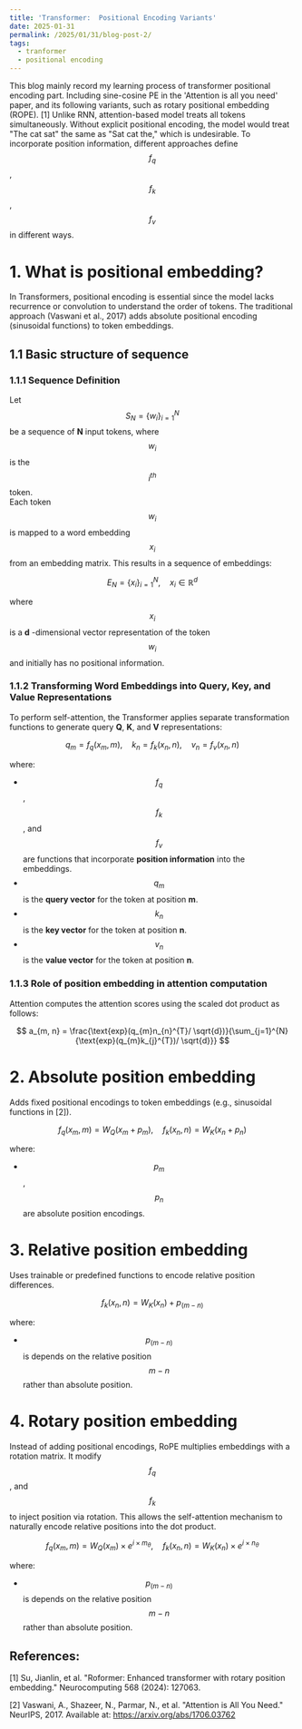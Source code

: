 ```yaml
---
title: 'Transformer:  Positional Encoding Variants'
date: 2025-01-31
permalink: /2025/01/31/blog-post-2/
tags:
  - tranformer
  - positional encoding
---
```


This blog mainly record my learning process of transformer positional encoding part. Including sine-cosine PE in the 'Attention is all you need' paper, and its following variants, 
such as rotary positional embedding (ROPE). [1] Unlike RNN, attention-based model treats all tokens simultaneously. Without explicit positional encoding, the model would treat "The cat sat" the same as "Sat cat the," which is undesirable. To incorporate position information, different approaches define $$f_q$$, $$f_k$$, $$f_v$$ in different ways. 
# 1. What is positional embedding?
In Transformers, positional encoding is essential since the model lacks recurrence or convolution to understand the order of tokens. The traditional approach (Vaswani et al., 2017) adds absolute positional encoding (sinusoidal functions) to token embeddings.
## 1.1 Basic structure of sequence
### 1.1.1 Sequence Definition

Let $$S_N = \{ w_i \}_{i=1}^{N}$$ be a sequence of **N** input tokens, where $$w_i$$ is the $$i^{th}$$ token.  
Each token $$w_i$$ is mapped to a word embedding $$x_i$$ from an embedding matrix. This results in a sequence of embeddings:

$$
E_N = \{ x_i \}_{i=1}^{N}, \quad x_i \in \mathbb{R}^d
$$

where $$x_i$$ is a **d** -dimensional vector representation of the token $$w_i$$ and initially has no positional information.

### 1.1.2 Transforming Word Embeddings into Query, Key, and Value Representations

To perform self-attention, the Transformer applies separate transformation functions to generate query **Q**, **K**, and **V** representations:

$$
q_m = f_q(x_m, m), \quad k_n = f_k(x_n, n), \quad v_n = f_v(x_n, n)
$$

where:

- $$f_q$$, $$f_k$$, and $$f_v$$ are functions that incorporate **position information** into the embeddings.
- $$q_m$$ is the **query vector** for the token at position **m**.
- $$k_n$$ is the **key vector** for the token at position **n**.
- $$v_n$$ is the **value vector** for the token at position **n**.

### 1.1.3 Role of position embedding in attention computation
Attention computes the attention scores using the scaled dot product as follows:

$$
a_{m, n} = \frac{\text{exp}(q_{m}n_{n}^{T}/ \sqrt{d})}{\sum_{j=1}^{N}{\text{exp}(q_{m}k_{j}^{T})/ \sqrt{d}}}
$$


# 2. Absolute position embedding
Adds fixed positional encodings to token embeddings (e.g., sinusoidal functions in [2]).

$$
f_q (x_m, m) = W_Q(x_m + p_m) , \quad   f_k(x_n, n) = W_K(x_n + p_n)
$$

where:
- $$p_m$$, $$p_n$$ are absolute position encodings.


# 3. Relative position embedding
Uses trainable or predefined functions to encode relative position differences.

$$
f_k(x_n, n) = W_K(x_n) + p_{(m-n)}
$$

where:

- $$p_{(m-n)}$$ is depends on the relative position $$m-n$$ rather than absolute position.


# 4. Rotary position embedding
Instead of adding positional encodings, RoPE multiplies embeddings with a rotation matrix. It modify $$f_q$$, and $$f_k$$ to inject position via rotation. This allows the self-attention mechanism to naturally encode relative positions into the dot product.

$$
f_q (x_m, m) = W_Q(x_m) \times e^{i \times m_\theta} , \quad   f_k(x_n, n) = W_K(x_n) \times e^{i \times n_\theta}
$$

where:

- $$p_{(m-n)}$$ is depends on the relative position $$m-n$$ rather than absolute position.





## References:
[1] Su, Jianlin, et al. "Roformer: Enhanced transformer with rotary position embedding." Neurocomputing 568 (2024): 127063.

[2] Vaswani, A., Shazeer, N., Parmar, N., et al. "Attention is All You Need." NeurIPS, 2017. Available at: https://arxiv.org/abs/1706.03762
